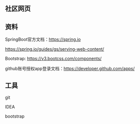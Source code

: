 ## 社区网页

## 资料
SpringBoot官方文档：https://spring.io


https://spring.io/guides/gs/serving-web-content/

Bootstrap: https://v3.bootcss.com/components/

github账号授权app登录文档：https://developer.github.com/apps/



## 工具
git

IDEA

bootstrap
